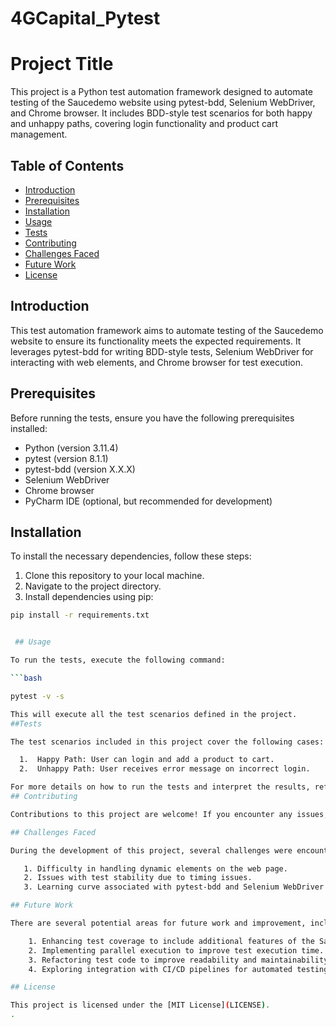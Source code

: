 # 4GCapital_Pytest

# Project Title

This project is a Python test automation framework designed to automate testing of the Saucedemo website using pytest-bdd, Selenium WebDriver, and Chrome browser. It includes BDD-style test scenarios for both happy and unhappy paths, covering login functionality and product cart management.

## Table of Contents

- [Introduction](#introduction)
- [Prerequisites](#prerequisites)
- [Installation](#installation)
- [Usage](#usage)
- [Tests](#tests)
- [Contributing](#contributing)
- [Challenges Faced](#challenges-faced)
- [Future Work](#future-work)
- [License](#license)

## Introduction

This test automation framework aims to automate testing of the Saucedemo website to ensure its functionality meets the expected requirements. It leverages pytest-bdd for writing BDD-style tests, Selenium WebDriver for interacting with web elements, and Chrome browser for test execution.

## Prerequisites

Before running the tests, ensure you have the following prerequisites installed:

- Python (version 3.11.4)
- pytest (version 8.1.1)
- pytest-bdd (version X.X.X)
- Selenium WebDriver
- Chrome browser
- PyCharm IDE (optional, but recommended for development)

## Installation

To install the necessary dependencies, follow these steps:

1. Clone this repository to your local machine.
2. Navigate to the project directory.
3. Install dependencies using pip:

```bash
pip install -r requirements.txt


 ## Usage

To run the tests, execute the following command:

```bash

pytest -v -s

This will execute all the test scenarios defined in the project.
##Tests

The test scenarios included in this project cover the following cases:

  1.  Happy Path: User can login and add a product to cart.
  2.  Unhappy Path: User receives error message on incorrect login.

For more details on how to run the tests and interpret the results, refer to the Usage section.
## Contributing

Contributions to this project are welcome! If you encounter any issues, have suggestions for improvements, or would like to contribute code, please feel free to open an issue or submit a pull request.

## Challenges Faced

During the development of this project, several challenges were encountered, including:

   1. Difficulty in handling dynamic elements on the web page.
   2. Issues with test stability due to timing issues.
   3. Learning curve associated with pytest-bdd and Selenium WebDriver integration.

## Future Work

There are several potential areas for future work and improvement, including:

    1. Enhancing test coverage to include additional features of the Saucedemo website.
    2. Implementing parallel execution to improve test execution time.
    3. Refactoring test code to improve readability and maintainability.
    4. Exploring integration with CI/CD pipelines for automated testing and deployment.

## License

This project is licensed under the [MIT License](LICENSE).
.
